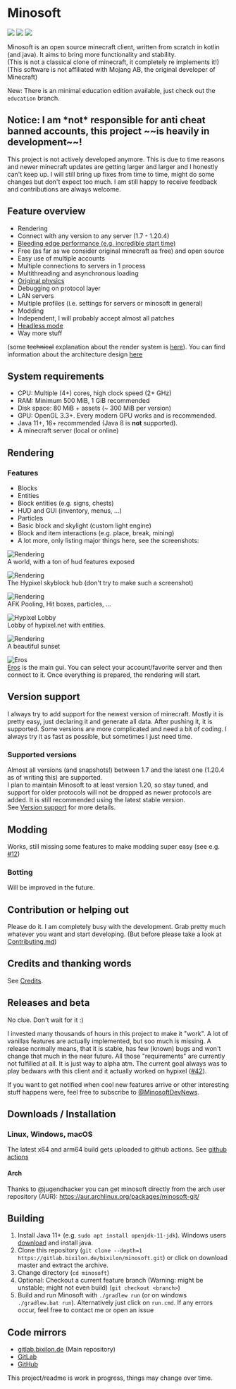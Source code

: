 # Minosoft

[<img src="https://shields-io.bixilon.de/matrix/minosoft:matrix.org?style=for-the-badge">](https://matrix.to/#/#minosoft:matrix.org)
<img src="https://shields-io.bixilon.de/gitlab/pipeline-status/bixilon/minosoft?branch=master&gitlab_url=https%3A%2F%2Fgitlab.bixilon.de&style=for-the-badge">
<img src="https://shields-io.bixilon.de/badge/license-GPLv3-brightgreen?style=for-the-badge">

Minosoft is an open source minecraft client, written from scratch in kotlin (and java). It aims to bring more functionality and stability.  
(This is not a classical clone of minecraft, it completely re implements it!)  
(This software is not affiliated with Mojang AB, the original developer of Minecraft)

New: There is an minimal education edition available, just check out the `education` branch.

<h2>Notice: I am *not* responsible for anti cheat banned accounts, this project ~~is heavily in development~~!</h2>

This project is not actively developed anymore. This is due to time reasons and newer minecraft updates are getting larger and larger and I honestly can't keep up.
I will still bring up fixes from time to time, might do some changes but don't expect too much. I am still happy to receive feedback and contributions are always welcome.

## Feature overview

- Rendering
- Connect with any version to any server  (1.7 - 1.20.4)
- [Bleeding edge performance (e.g. incredible start time)](/doc/Performance.md)
- Free (as far as we consider original minecraft as free) and open source
- Easy use of multiple accounts
- Multiple connections to servers in 1 process
- Multithreading and asynchronous loading
- [Original physics](/doc/Physics.md)
- Debugging on protocol layer
- LAN servers
- Multiple profiles (i.e. settings for servers or minosoft in general)
- Modding
- Independent, I will probably accept almost all patches
- [Headless mode](/doc/Headless.md)
- Way more stuff

(some ~~technical~~ explanation about the render system is [here](/doc/rendering/ReadMe.md)). You can find information about the architecture design [here](/doc/Architecture.md)

## System requirements

- CPU: Multiple (4+) cores, high clock speed (2+ GHz)
- RAM: Minimum 500 MiB, 1 GiB recommended
- Disk space: 80 MiB + assets (~ 300 MiB per version)
- GPU: OpenGL 3.3+. Every modern GPU works and is recommended.
- Java 11+, 16+ recommended (Java 8 is **not** supported).
- A minecraft server (local or online)

## Rendering

### Features

- Blocks
- Entities
- Block entities (e.g. signs, chests)
- HUD and GUI (inventory, menus, ...)
- Particles
- Basic block and skylight (custom light engine)
- Block and item interactions (e.g. place, break, mining)
- A lot more, only listing major things here, see the screenshots:

![Rendering](doc/img/rendering5.png)  
A world, with a ton of hud features exposed

![Rendering](doc/img/hypixel_skyblock.png)  
The Hypixel skyblock hub (don't try to make such a screenshot)

![Rendering](doc/img/afk_pool.png)  
AFK Pooling, Hit boxes, particles, ...

![Hypixel Lobby](doc/img/hypixel_lobby.png)  
Lobby of hypixel.net with entities.

![Rendering](doc/img/sunset.png)  
A beautiful sunset

![Eros](doc/img/eros.png)  
[Eros](https://en.wikipedia.org/wiki/Eros) is the main gui. You can select your account/favorite server and then connect to it. Once everything is prepared, the rendering will start.

## Version support

I always try to add support for the newest version of minecraft. Mostly it is pretty easy, just declaring it and generate all data. After pushing it, it is supported. Some versions are more complicated and need a bit of coding. I always try it as fast as possible, but sometimes I just need time.

### Supported versions

Almost all versions (and snapshots!) between 1.7 and the latest one (1.20.4 as of writing this) are supported.  
I plan to maintain Minosoft to at least version 1.20, so stay tuned, and support for older protocols will not be dropped as newer protocols are added. It is still recommended using the latest stable version.  
See [Version support](/doc/VersionSupport.md) for more details.

## Modding

Works, still missing some features to make modding super easy (see e.g. [#12](https://gitlab.bixilon.de/bixilon/minosoft/-/issues/12))

### Botting

Will be improved in the future.

## Contribution or helping out

Please do it. I am completely busy with the development. Grab pretty much whatever you want and start developing.
(But before please take a look at [Contributing.md](/Contributing.md))

## Credits and thanking words

See [Credits](Credits.md).

## Releases and beta

No clue. Don't wait for it :)

I invested many thousands of hours in this project to make it "work". A lot of vanillas features are actually implemented, but soo much is missing.
A release normally means, that it is stable, has few (known) bugs and won't change that much in the near future.
All those "requirements" are currently not fulfilled at all. It is just way to alpha atm. The current goal always was to play bedwars with this client and it actually worked on hypixel ([#42](https://gitlab.bixilon.de/bixilon/minosoft/-/issues/42)).

If you want to get notified when cool new features arrive or other interesting stuff happens were, feel free to subscribe to [@MinosoftDevNews](https://t.me/MinosoftDevNews).

## Downloads / Installation

### Linux, Windows, macOS

The latest x64 and arm64 build gets uploaded to github actions. See [github actions](https://github.com/Bixilon/Minosoft/actions/?ref=gitlab.bixilon.de)


#### Arch

Thanks to @jugendhacker you can get minosoft directly from the arch user repository (AUR): https://aur.archlinux.org/packages/minosoft-git/

## Building

1. Install Java 11+ (e.g. `sudo apt install openjdk-11-jdk`). Windows users [download](https://www.azul.com/downloads/?package=jdk#zulu) and install java.
2. Clone this repository (`git clone --depth=1 https://gitlab.bixilon.de/bixilon/minosoft.git`) or click on download master and extract the archive.
3. Change directory (`cd minosoft`)
4. Optional: Checkout a current feature branch (Warning: might be unstable; might not even build) (`git checkout <branch>`)
5. Build and run Minosoft with `./gradlew run` (or on windows `./gradlew.bat run`). Alternatively just click on `run.cmd`. If any errors occur, feel free to contact me or open an issue

## Code mirrors

- [gitlab.bixilon.de](https://gitlab.bixilon.de/bixilon/minosoft/) (Main repository)
- [GitLab](https://gitlab.com/Bixilon/minosoft)
- [GitHub](https://github.com/Bixilon/Minosoft/?ref=gitlab.bixilon.de)

This project/readme is work in progress, things may change over time.
